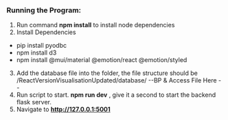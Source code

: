 ### Running the Program:
1. Run command **npm install** to install node dependencies
2. Install Dependencies
  - pip install pyodbc
  - npm install d3
  - npm install @mui/material @emotion/react @emotion/styled
3. Add the database file into the folder, the file structure should be /ReactVersionVisualisationUpdated/database/ --BP & Access File Here --
3. Run script to start. **npm run dev** , give it a second to start the backend flask server.
4. Navigate to **http://127.0.0.1:5001**
